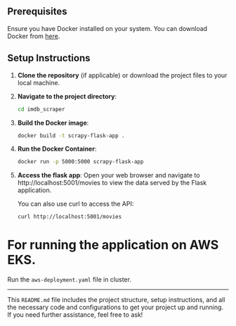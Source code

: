 
## Prerequisites

Ensure you have Docker installed on your system. You can download Docker from [here](https://www.docker.com/products/docker-desktop).

## Setup Instructions

1. **Clone the repository** (if applicable) or download the project files to your local machine.

2. **Navigate to the project directory**:

   ```bash
   cd imdb_scraper

3. **Build the Docker image**:
    ```bash
    docker build -t scrapy-flask-app .

4. **Run the Docker Container**:
    ```bash
    docker run -p 5000:5000 scrapy-flask-app

5. **Access the flask app**:
    Open your web browser and navigate to http://localhost:5001/movies to view the data served by the Flask application.

    You can also use curl to access the API:
    ```bash
    curl http://localhost:5001/movies
    ```
# For running the application on AWS EKS.

Run the `aws-deployment.yaml` file in cluster.

---
This `README.md` file includes the project structure, setup instructions, and all the necessary code and configurations to get your project up and running. If you need further assistance, feel free to ask!


